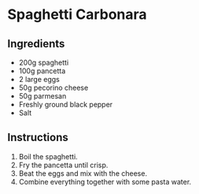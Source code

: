 # Spaghetti Carbonara

## Ingredients
- 200g spaghetti
- 100g pancetta
- 2 large eggs
- 50g pecorino cheese
- 50g parmesan
- Freshly ground black pepper
- Salt

## Instructions
1. Boil the spaghetti.
2. Fry the pancetta until crisp.
3. Beat the eggs and mix with the cheese.
4. Combine everything together with some pasta water.
